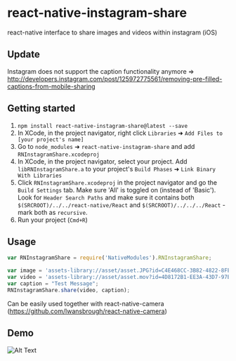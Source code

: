 # react-native-instagram-share
react-native interface to share images and videos within instagram (iOS)


## Update
Instagram does not support the caption functionality anymore
=> http://developers.instagram.com/post/125972775561/removing-pre-filled-captions-from-mobile-sharing


## Getting started

1. `npm install react-native-instagram-share@latest --save`
2. In XCode, in the project navigator, right click `Libraries` ➜ `Add Files to [your project's name]`
3. Go to `node_modules` ➜ `react-native-instagram-share` and add `RNInstagramShare.xcodeproj`
4. In XCode, in the project navigator, select your project. Add `libRNInstagramShare.a` to your project's `Build Phases` ➜ `Link Binary With Libraries`
5. Click `RNInstagramShare.xcodeproj` in the project navigator and go the `Build Settings` tab. Make sure 'All' is toggled on (instead of 'Basic'). Look for `Header Search Paths` and make sure it contains both `$(SRCROOT)/../../react-native/React` and `$(SRCROOT)/../../../React` - mark both as `recursive`.
6. Run your project (`Cmd+R`)


## Usage

```javascript
var RNInstagramShare = require('NativeModules').RNInstagramShare;

var image = 'assets-library://asset/asset.JPG?id=C4E468CC-3B82-4822-8FEE-BA1C1DC47B4B&ext=JPG';
var video = 'assets-library://asset/asset.mov?id=4D8172B1-EE3A-43D7-97BF-951003BFE97A&ext=mov';
var caption = "Test Message";
RNInstagramShare.share(video, caption);
```

Can be easily used together with react-native-camera (https://github.com/lwansbrough/react-native-camera)


## Demo

![Alt Text](https://github.com/watzak/react-native-instagram-share/raw/master/demo.gif)
